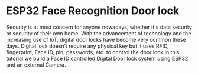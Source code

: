# ESP32 Face Recognition Door lock
Security is at most concern for anyone nowadays, whether it's data security or security of their own home. With the advancement of technology and the increasing use of IoT, digital door locks have become very common these days. Digital lock doesn’t require any physical key but it uses RFID, fingerprint, Face ID, pin, passwords, etc. to control the door lock.In this tutorial we build a Face ID controlled Digital Door lock system using ESP32 and an external Camera.
